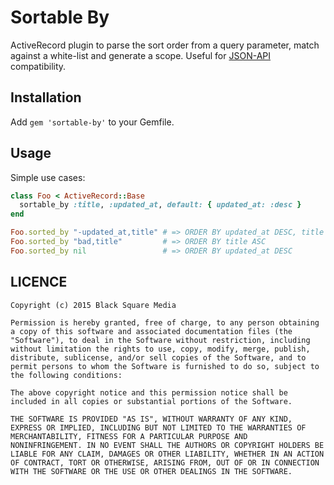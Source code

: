 # Sortable By

ActiveRecord plugin to parse the sort order from a query parameter, match against a white-list and generate a scope. Useful for [JSON-API][jsonapi] compatibility.

[jsonapi]: http://jsonapi.org/format/#fetching-sorting

## Installation

Add `gem 'sortable-by'` to your Gemfile.

## Usage

Simple use cases:

```ruby
class Foo < ActiveRecord::Base
  sortable_by :title, :updated_at, default: { updated_at: :desc }
end

Foo.sorted_by "-updated_at,title" # => ORDER BY updated_at DESC, title ASC
Foo.sorted_by "bad,title"         # => ORDER BY title ASC
Foo.sorted_by nil                 # => ORDER BY updated_at DESC
```

## LICENCE

```
Copyright (c) 2015 Black Square Media

Permission is hereby granted, free of charge, to any person obtaining
a copy of this software and associated documentation files (the
"Software"), to deal in the Software without restriction, including
without limitation the rights to use, copy, modify, merge, publish,
distribute, sublicense, and/or sell copies of the Software, and to
permit persons to whom the Software is furnished to do so, subject to
the following conditions:

The above copyright notice and this permission notice shall be
included in all copies or substantial portions of the Software.

THE SOFTWARE IS PROVIDED "AS IS", WITHOUT WARRANTY OF ANY KIND,
EXPRESS OR IMPLIED, INCLUDING BUT NOT LIMITED TO THE WARRANTIES OF
MERCHANTABILITY, FITNESS FOR A PARTICULAR PURPOSE AND
NONINFRINGEMENT. IN NO EVENT SHALL THE AUTHORS OR COPYRIGHT HOLDERS BE
LIABLE FOR ANY CLAIM, DAMAGES OR OTHER LIABILITY, WHETHER IN AN ACTION
OF CONTRACT, TORT OR OTHERWISE, ARISING FROM, OUT OF OR IN CONNECTION
WITH THE SOFTWARE OR THE USE OR OTHER DEALINGS IN THE SOFTWARE.
```
